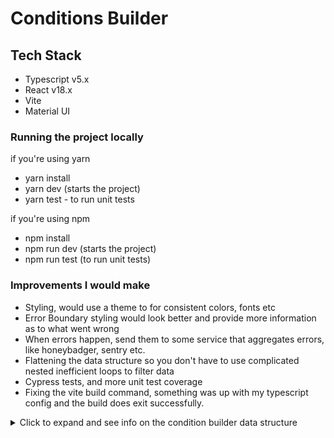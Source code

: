 # Conditions Builder 

## Tech Stack
 - Typescript v5.x
 - React v18.x
 - Vite 
 - Material UI

 ### Running the project locally

if you're using yarn
 - yarn install
 - yarn dev (starts the project)
 - yarn test - to run unit tests

if you're using npm 
- npm install
- npm run dev (starts the project)
- npm run test (to run unit tests)



### Improvements I would make 
- Styling, would use a theme to for consistent colors, fonts etc
- Error Boundary styling would look better and provide more information as to what went wrong 
- When errors happen, send them to some service that aggregates errors, like honeybadger, sentry etc. 
- Flattening the data structure so you don't have to use complicated nested inefficient loops to filter data 
- Cypress tests, and more unit test coverage
- Fixing the vite build command,  something was up with my typescript config and the build does exit successfully.  

<details>
<summary>Click to expand and see info on the condition builder data structure</summary>

## Conditions Data Structure Explanation

The data structure represents a collection of condition groups, where each group consists of one or more conditions. Here's a breakdown of the structure:

- Each object within the condition groups array represents a condition group and has the following properties:
  - `conditionGroupId`: A unique identifier for the condition group.
  - `ConditionGroupComponent`: A reference to the React component associated with the condition group.
  - `groupPosition`: The position of the condition group within the array.
  - `conditions`: An array of objects representing individual conditions within the group.

- Each condition object within the `conditions` array represents a single condition and has the following properties:
  - `ConditionComponent`: A reference to the React component associated with the condition.
  - `id`: A unique identifier for the condition.
  - `conditionGroupId`: The identifier of the condition group to which the condition belongs.
  - `conditionPosition`: The position of the condition within its parent condition group.
  - `filterOn`: A string specifying the field to be filtered against.
  - `operator`: A string specifying the operator used for the condition such as equals, contains etc
  - `conditionValue`: The value used for comparison in the condition.

This data structure allows you to represent complex conditions by organizing them into condition groups. Each condition group represents an "AND" condition, meaning that all conditions within a group must evaluate to true for the group to be considered true. Within each group, individual conditions represent "OR" conditions, where at least one condition must evaluate to true for the group to be considered true.

## Data Structure

<details>
  <summary>Click to expand and see the shape of the data structure</summary>

```json
[
  {
    "conditionGroupId": "b8a9684f-ef52-457b-aa55-eb7850c72e5c",
    "ConditionGroupComponent": "ConditionsGroupComponent",
    "groupPosition": 0,
    "conditions": [
      {
        "ConditionComponent": "OrConditionComponent",
        "id": "8f2c055d-7359-4b71-8100-ee470d0104aa",
        "conditionGroupId": "b8a9684f-ef52-457b-aa55-eb7850c72e5c",
        "conditionPosition": 0,
        "filterOn": "name",
        "operator": "Contain",
        "conditionValue": "a"
      },
      {
        "ConditionComponent": "OrConditionComponent",
        "id": "5c280a11-7248-4b9d-b4a3-7925f5d85c32",
        "conditionGroupId": "b8a9684f-ef52-457b-aa55-eb7850c72e5c",
        "conditionPosition": 1,
        "filterOn": "id",
        "operator": "Not_Contain",
        "conditionValue": "50000"
      }
    ]
  },
  {
    "conditionGroupId": "a4ee42c4-cc03-442a-a175-f7626f7fa17d",
    "ConditionGroupComponent": "ConditionsGroupComponent",
    "groupPosition": 1,
    "conditions": [
      {
        "ConditionComponent": "OrConditionComponent",
        "id": "99d552be-df42-49cf-b087-89d5dee22455",
        "conditionGroupId": "a4ee42c4-cc03-442a-a175-f7626f7fa17d",
        "conditionPosition": 0,
        "filterOn": "recclass",
        "operator" : "Equals",
        "conditionValue": "L5"
      },
    ],
  }
]
```

</details>
</details>
